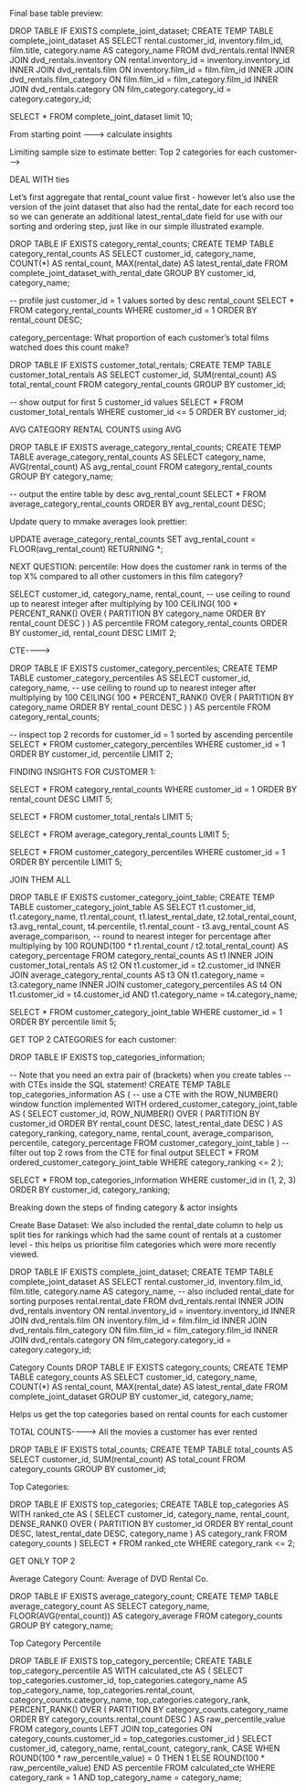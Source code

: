Final base table preview:

DROP TABLE IF EXISTS complete_joint_dataset;
CREATE TEMP TABLE complete_joint_dataset AS
SELECT
  rental.customer_id,
  inventory.film_id,
  film.title,
  category.name AS category_name
FROM dvd_rentals.rental
INNER JOIN dvd_rentals.inventory
  ON rental.inventory_id = inventory.inventory_id
INNER JOIN dvd_rentals.film
  ON inventory.film_id = film.film_id
INNER JOIN dvd_rentals.film_category
  ON film.film_id = film_category.film_id
INNER JOIN dvd_rentals.category
  ON film_category.category_id = category.category_id;

SELECT * FROM complete_joint_dataset limit 10;

From starting point ---> calculate insights




Limiting sample size to estimate better:
Top 2 categories for each customer--->

DEAL WITH ties


Let’s first aggregate that rental_count value first - however let’s also use the version of the joint dataset that also had the rental_date for each record too so we can generate an additional latest_rental_date field for use with our sorting and ordering step, just like in our simple illustrated example.

DROP TABLE IF EXISTS category_rental_counts;
CREATE TEMP TABLE category_rental_counts AS
SELECT
  customer_id,
  category_name,
  COUNT(*) AS rental_count,
  MAX(rental_date) AS latest_rental_date
FROM complete_joint_dataset_with_rental_date
GROUP BY
  customer_id,
  category_name;

-- profile just customer_id = 1 values sorted by desc rental_count
SELECT *
FROM category_rental_counts
WHERE customer_id = 1
ORDER BY
  rental_count DESC;






category_percentage: What proportion of each customer’s total films watched does this count make?


DROP TABLE IF EXISTS customer_total_rentals;
CREATE TEMP TABLE customer_total_rentals AS
SELECT
  customer_id,
  SUM(rental_count) AS total_rental_count
FROM category_rental_counts
GROUP BY customer_id;

-- show output for first 5 customer_id values
SELECT *
FROM customer_total_rentals
WHERE customer_id <= 5
ORDER BY customer_id;



AVG CATEGORY RENTAL COUNTS using AVG


DROP TABLE IF EXISTS average_category_rental_counts;
CREATE TEMP TABLE average_category_rental_counts AS
SELECT
  category_name,
  AVG(rental_count) AS avg_rental_count
FROM category_rental_counts
GROUP BY
  category_name;

-- output the entire table by desc avg_rental_count
SELECT *
FROM average_category_rental_counts
ORDER BY
  avg_rental_count DESC;


Update query to mmake averages look prettier:

UPDATE average_category_rental_counts
SET avg_rental_count = FLOOR(avg_rental_count)
RETURNING *;



NEXT QUESTION: percentile: How does the customer rank in terms of the top X% compared to all other customers in this film category?


SELECT
  customer_id,
  category_name,
  rental_count,
  -- use ceiling to round up to nearest integer after multiplying by 100
  CEILING(
    100 * PERCENT_RANK() OVER (
      PARTITION BY category_name
      ORDER BY rental_count DESC
    )
  ) AS percentile
FROM category_rental_counts
ORDER BY customer_id, rental_count DESC
LIMIT 2;


CTE---->

DROP TABLE IF EXISTS customer_category_percentiles;
CREATE TEMP TABLE customer_category_percentiles AS
SELECT
  customer_id,
  category_name,
  -- use ceiling to round up to nearest integer after multiplying by 100
  CEILING(
    100 * PERCENT_RANK() OVER (
      PARTITION BY category_name
      ORDER BY rental_count DESC
    )
  ) AS percentile
FROM category_rental_counts;

-- inspect top 2 records for customer_id = 1 sorted by ascending percentile
SELECT *
FROM customer_category_percentiles
WHERE customer_id = 1
ORDER BY customer_id, percentile
LIMIT 2;



FINDING INSIGHTS FOR CUSTOMER 1:

SELECT *
FROM category_rental_counts
WHERE customer_id = 1
ORDER BY rental_count DESC
LIMIT 5;


SELECT *
FROM customer_total_rentals
LIMIT 5;


SELECT *
FROM average_category_rental_counts
LIMIT 5;

SELECT *
FROM customer_category_percentiles
WHERE customer_id = 1
ORDER BY percentile
LIMIT 5;


JOIN THEM ALL

DROP TABLE IF EXISTS customer_category_joint_table;
CREATE TEMP TABLE customer_category_joint_table AS
SELECT
  t1.customer_id,
  t1.category_name,
  t1.rental_count,
  t1.latest_rental_date,
  t2.total_rental_count,
  t3.avg_rental_count,
  t4.percentile,
  t1.rental_count - t3.avg_rental_count AS average_comparison,
  -- round to nearest integer for percentage after multiplying by 100
  ROUND(100 * t1.rental_count / t2.total_rental_count) AS category_percentage
FROM category_rental_counts AS t1
INNER JOIN customer_total_rentals AS t2
  ON t1.customer_id = t2.customer_id
INNER JOIN average_category_rental_counts AS t3
  ON t1.category_name = t3.category_name
INNER JOIN customer_category_percentiles AS t4
  ON t1.customer_id = t4.customer_id
  AND t1.category_name = t4.category_name;

SELECT *
FROM customer_category_joint_table
WHERE customer_id = 1
ORDER BY percentile
limit 5;


GET TOP 2 CATEGORIES for each customer:

DROP TABLE IF EXISTS top_categories_information;

-- Note that you need an extra pair of (brackets) when you create tables
-- with CTEs inside the SQL statement!
CREATE TEMP TABLE top_categories_information AS (
-- use a CTE with the ROW_NUMBER() window function implemented
WITH ordered_customer_category_joint_table AS (
  SELECT
    customer_id,
    ROW_NUMBER() OVER (
      PARTITION BY customer_id
      ORDER BY rental_count DESC, latest_rental_date DESC
    ) AS category_ranking,
    category_name,
    rental_count,
    average_comparison,
    percentile,
    category_percentage
  FROM customer_category_joint_table
)
-- filter out top 2 rows from the CTE for final output
SELECT *
FROM ordered_customer_category_joint_table
WHERE category_ranking <= 2
);


SELECT *
FROM top_categories_information
WHERE customer_id in (1, 2, 3)
ORDER BY customer_id, category_ranking;




Breaking down the steps of finding category & actor insights


Create Base Dataset: We also included the rental_date column to help us split ties for rankings which had the same count of rentals at a customer level - this helps us prioritise film categories which were more recently viewed.

DROP TABLE IF EXISTS complete_joint_dataset;
CREATE TEMP TABLE complete_joint_dataset AS
SELECT
  rental.customer_id,
  inventory.film_id,
  film.title,
  category.name AS category_name,
  -- also included rental_date for sorting purposes
  rental.rental_date
FROM dvd_rentals.rental
INNER JOIN dvd_rentals.inventory
  ON rental.inventory_id = inventory.inventory_id
INNER JOIN dvd_rentals.film
  ON inventory.film_id = film.film_id
INNER JOIN dvd_rentals.film_category
  ON film.film_id = film_category.film_id
INNER JOIN dvd_rentals.category
  ON film_category.category_id = category.category_id;



  Category Counts
  DROP TABLE IF EXISTS category_counts;
CREATE TEMP TABLE category_counts AS
SELECT
  customer_id,
  category_name,
  COUNT(*) AS rental_count,
  MAX(rental_date) AS latest_rental_date
FROM complete_joint_dataset
GROUP BY
  customer_id,
  category_name;

Helps us get the top categories based on rental counts for each customer


TOTAL COUNTS----> All the movies a customer has ever rented

DROP TABLE IF EXISTS total_counts;
CREATE TEMP TABLE total_counts AS
SELECT
  customer_id,
  SUM(rental_count) AS total_count
FROM category_counts
GROUP BY
  customer_id;


Top Categories:

DROP TABLE IF EXISTS top_categories;
CREATE TABLE top_categories AS
WITH ranked_cte AS (
  SELECT
    customer_id,
    category_name,
    rental_count,
    DENSE_RANK() OVER (
      PARTITION BY customer_id
      ORDER BY
        rental_count DESC,
        latest_rental_date DESC,
        category_name
    ) AS category_rank
  FROM category_counts
)
SELECT * FROM ranked_cte
WHERE category_rank <= 2;


GET ONLY TOP 2

Average Category Count: Average of DVD Rental Co.

DROP TABLE IF EXISTS average_category_count;
CREATE TEMP TABLE average_category_count AS
SELECT
  category_name,
  FLOOR(AVG(rental_count)) AS category_average
FROM category_counts
GROUP BY category_name;

Top Category Percentile

DROP TABLE IF EXISTS top_category_percentile;
CREATE TABLE top_category_percentile AS
WITH calculated_cte AS (
SELECT
  top_categories.customer_id,
  top_categories.category_name AS top_category_name,
  top_categories.rental_count,
  category_counts.category_name,
  top_categories.category_rank,
  PERCENT_RANK() OVER (
    PARTITION BY category_counts.category_name
    ORDER BY category_counts.rental_count DESC
  ) AS raw_percentile_value
FROM category_counts
LEFT JOIN top_categories
  ON category_counts.customer_id = top_categories.customer_id
)
SELECT
  customer_id,
  category_name,
  rental_count,
  category_rank,
  CASE
    WHEN ROUND(100 * raw_percentile_value) = 0 THEN 1
    ELSE ROUND(100 * raw_percentile_value)
  END AS percentile
FROM calculated_cte
WHERE
  category_rank = 1
  AND top_category_name = category_name;